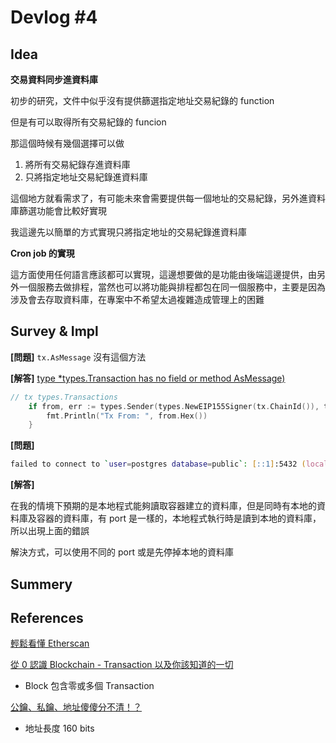
# Devlog #4
## Idea

**交易資料同步進資料庫**

初步的研究，文件中似乎沒有提供篩選指定地址交易紀錄的 function

但是有可以取得所有交易紀錄的 funcion

那這個時候有幾個選擇可以做
1. 將所有交易紀錄存進資料庫
2. 只將指定地址交易紀錄進資料庫

這個地方就看需求了，有可能未來會需要提供每一個地址的交易紀錄，另外進資料庫篩選功能會比較好實現

我這邊先以簡單的方式實現只將指定地址的交易紀錄進資料庫


**Cron job 的實現**

這方面使用任何語言應該都可以實現，這邊想要做的是功能由後端這邊提供，由另外一個服務去做排程，當然也可以將功能與排程都包在同一個服務中，主要是因為涉及會去存取資料庫，在專案中不希望太過複雜造成管理上的困難

## Survey & Impl

**[問題]** `tx.AsMessage` 沒有這個方法

**[解答]** [type *types.Transaction has no field or method AsMessage)](https://ethereum.stackexchange.com/questions/149220/type-types-transaction-has-no-field-or-method-asmessage)

```go
// tx types.Transactions
    if from, err := types.Sender(types.NewEIP155Signer(tx.ChainId()), tx); err == nil {
		fmt.Println("Tx From: ", from.Hex())
	}
```


**[問題]**

```zsh
failed to connect to `user=postgres database=public`: [::1]:5432 (localhost): server error: FATAL: database "public" does not exist (SQLSTATE 3D000)
```

**[解答]**

在我的情境下預期的是本地程式能夠讀取容器建立的資料庫，但是同時有本地的資料庫及容器的資料庫，有 port 是一樣的，本地程式執行時是讀到本地的資料庫，所以出現上面的錯誤

解決方式，可以使用不同的 port 或是先停掉本地的資料庫

## Summery


## References


[輕鬆看懂 Etherscan](https://medium.com/taipei-ethereum-meetup/viewing-blocks-and-transactions-on-etherscan-3bb5b3685ba7)


[從 0 認識 Blockchain - Transaction 以及你該知道的一切](https://ambersun1234.github.io/blockchain/blockchain-transaction/)

- Block 包含零或多個 Transaction

[公鑰、私鑰、地址傻傻分不清！？](https://medium.com/taipei-ethereum-meetup/%E5%85%AC%E9%91%B0-%E7%A7%81%E9%91%B0-%E5%9C%B0%E5%9D%80%E5%82%BB%E5%82%BB%E5%88%86%E4%B8%8D%E6%B8%85-f83b8fe424e)

- 地址長度 160 bits

